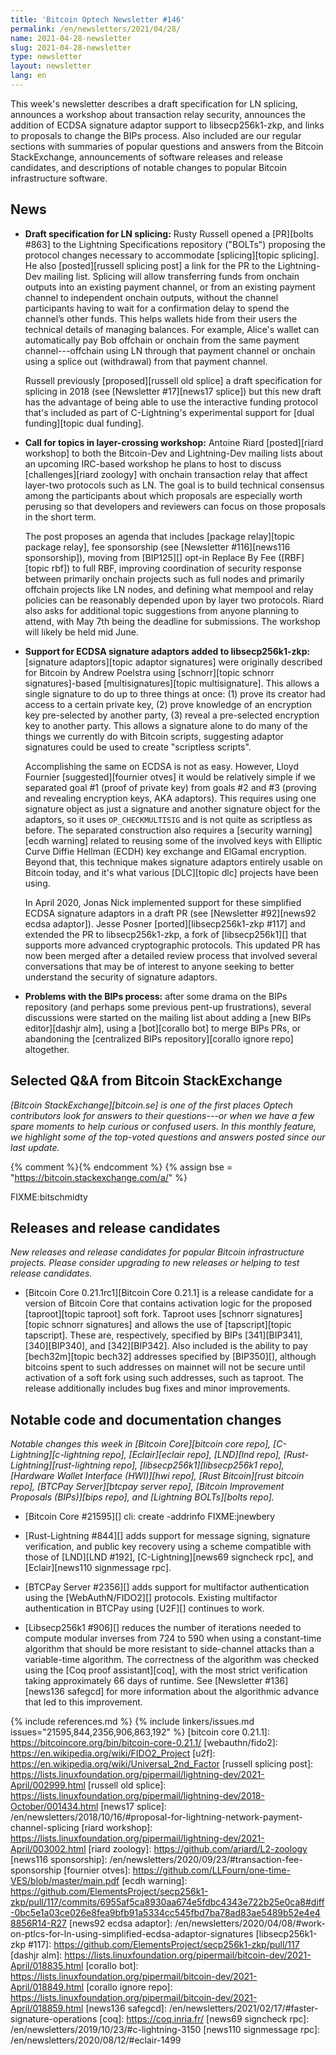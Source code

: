 ```yaml
---
title: 'Bitcoin Optech Newsletter #146'
permalink: /en/newsletters/2021/04/28/
name: 2021-04-28-newsletter
slug: 2021-04-28-newsletter
type: newsletter
layout: newsletter
lang: en
---
```

This week's newsletter describes a draft specification for LN splicing,
announces a workshop about transaction relay security, announces the
addition of ECDSA signature adaptor support to libsecp256k1-zkp, and
links to proposals to change the BIPs process.  Also included are our
regular sections with summaries of popular questions and answers from
the Bitcoin StackExchange, announcements of software releases and
release candidates, and descriptions of notable changes to popular
Bitcoin infrastructure software.

## News

- **Draft specification for LN splicing:** Rusty Russell opened a
  [PR][bolts #863] to the Lightning Specifications repository
  ("BOLTs") proposing the protocol changes necessary to accommodate
  [splicing][topic splicing].   He also [posted][russell splicing post]
  a link for the PR to the Lightning-Dev mailing list.  Splicing will
  allow transferring funds from onchain outputs into an existing payment
  channel, or from an existing payment channel to independent onchain
  outputs, without the channel participants having to wait for a
  confirmation delay to spend the channel’s other funds.  This helps
  wallets hide from their users the technical details of managing
  balances. For example, Alice's wallet can automatically pay Bob
  offchain or onchain from the same payment channel---offchain using LN
  through that payment channel or onchain using a splice out
  (withdrawal) from that payment channel.

    Russell previously [proposed][russell old splice] a draft
    specification for splicing in 2018 (see [Newsletter #17][news17
    splice]) but this new draft has the advantage of being able to use
    the interactive funding protocol that's included as part of
    C-Lightning's experimental support for [dual funding][topic dual
    funding].

- **Call for topics in layer-crossing workshop:** Antoine Riard
  [posted][riard workshop] to both the Bitcoin-Dev and Lightning-Dev
  mailing lists about an upcoming IRC-based workshop he plans to host to
  discuss [challenges][riard zoology] with onchain transaction relay
  that affect layer-two protocols such as LN.  The goal is to build
  technical consensus among the participants about which proposals are
  especially worth perusing so that developers and reviewers can focus
  on those proposals in the short term.

    The post proposes an agenda that includes [package relay][topic
    package relay], fee sponsorship (see [Newsletter #116][news116
    sponsorship]), moving from [BIP125][] opt-in Replace By Fee
    ([RBF][topic rbf]) to full RBF, improving coordination of security
    response between primarily onchain projects such as full nodes and
    primarily offchain projects like LN nodes, and defining what mempool
    and relay policies can be reasonably depended upon by layer two
    protocols.  Riard also asks for additional topic suggestions from
    anyone planning to attend, with May 7th being the deadline for
    submissions.  The workshop will likely be held mid June.

- **Support for ECDSA signature adaptors added to libsecp256k1-zkp:**
  [signature adaptors][topic adaptor signatures] were originally
  described for Bitcoin by Andrew Poelstra using [schnorr][topic
  schnorr signatures]-based [multisignatures][topic multisignature].
  This allows a single signature to do up to three things at once: (1)
  prove its creator had access to a certain private key, (2) prove
  knowledge of an encryption key pre-selected by another party, (3)
  reveal a pre-selected encryption key to another party.  This allows a
  signature alone to do many of the things we currently do with Bitcoin
  scripts, suggesting adaptor signatures could be used to create "scriptless
  scripts".

    Accomplishing the same on ECDSA is not as easy.  However, Lloyd
    Fournier [suggested][fournier otves] it would be relatively simple
    if we separated goal #1 (proof of private key) from goals #2 and #3
    (proving and revealing encryption keys, AKA adaptors).  This
    requires using one signature object as just a signature and another
    signature object for the adaptors, so it uses `OP_CHECKMULTISIG` and
    is not quite as scriptless as before.  The separated construction also requires a [security
    warning][ecdh warning] related to reusing some of the involved keys
    with Elliptic Curve Diffie Hellman (ECDH) key exchange and ElGamal
    encryption.  Beyond that, this technique makes signature adaptors entirely
    usable on Bitcoin today, and it's what various [DLC][topic dlc]
    projects have been using.

    In April 2020, Jonas Nick implemented support for these simplified
    ECDSA signature adaptors in a draft PR (see [Newsletter #92][news92
    ecdsa adaptor]).  Jesse Posner [ported][libsecp256k1-zkp #117] and
    extended the PR to libsecp256k1-zkp, a fork of [libsecp256k1][] that
    supports more advanced cryptographic protocols.  This updated PR has
    now been merged after a detailed review process that involved
    several conversations that may be of interest to anyone seeking to
    better understand the security of signature adaptors.

- **Problems with the BIPs process:** after some drama on the BIPs
  repository (and perhaps some previous pent-up frustrations), several
  discussions were started on the mailing list about adding a [new BIPs
  editor][dashjr alm], using a [bot][corallo bot] to merge BIPs PRs, or
  abandoning the [centralized BIPs repository][corallo ignore repo]
  altogether.

## Selected Q&A from Bitcoin StackExchange

*[Bitcoin StackExchange][bitcoin.se] is one of the first places Optech
contributors look for answers to their questions---or when we have a
few spare moments to help curious or confused users.  In
this monthly feature, we highlight some of the top-voted questions and
answers posted since our last update.*

{% comment %}<!-- https://bitcoin.stackexchange.com/search?tab=votes&q=created%3a1m..%20is%3aanswer -->{% endcomment %}
{% assign bse = "https://bitcoin.stackexchange.com/a/" %}

FIXME:bitschmidty

## Releases and release candidates

*New releases and release candidates for popular Bitcoin infrastructure
projects.  Please consider upgrading to new releases or helping to test
release candidates.*

- [Bitcoin Core 0.21.1rc1][Bitcoin Core 0.21.1] is a release candidate
  for a version of Bitcoin Core that contains activation logic for the
  proposed [taproot][topic taproot] soft fork.  Taproot uses
  [schnorr signatures][topic schnorr signatures] and allows the use of
  [tapscript][topic tapscript].  These are, respectively, specified by
  BIPs [341][BIP341], [340][BIP340], and [342][BIP342].  Also included
  is the ability to pay [bech32m][topic bech32] addresses specified by
  [BIP350][], although bitcoins spent to such addresses on mainnet will
  not be secure until activation of a soft fork using such addresses,
  such as taproot.  The
  release additionally includes bug fixes and minor improvements.

## Notable code and documentation changes

*Notable changes this week in [Bitcoin Core][bitcoin core repo],
[C-Lightning][c-lightning repo], [Eclair][eclair repo], [LND][lnd repo],
[Rust-Lightning][rust-lightning repo], [libsecp256k1][libsecp256k1
repo], [Hardware Wallet Interface (HWI)][hwi repo],
[Rust Bitcoin][rust bitcoin repo], [BTCPay Server][btcpay server repo],
[Bitcoin Improvement Proposals (BIPs)][bips repo], and [Lightning
BOLTs][bolts repo].*

- [Bitcoin Core #21595][] cli: create -addrinfo FIXME:jnewbery

- [Rust-Lightning #844][] adds support for message signing, signature
  verification, and public key recovery using a scheme compatible with those of
  [LND][LND #192], [C-Lightning][news69 signcheck rpc], and [Eclair][news110
  signmessage rpc].

- [BTCPay Server #2356][] adds support for multifactor authentication
  using the [WebAuthN/FIDO2][] protocols.  Existing multifactor
  authentication in BTCPay using [U2F][] continues to work.

- [Libsecp256k1 #906][] reduces the number of iterations needed to
  compute modular inverses from 724 to 590 when using a constant-time
  algorithm that should be more resistant to side-channel attacks than a
  variable-time algorithm.  The correctness of the algorithm was checked
  using the [Coq proof assistant][coq], with the most strict verification
  taking approximately 66 days of runtime.  See [Newsletter #136][news136
  safegcd] for more information about the algorithmic advance that led
  to this improvement.

{% include references.md %}
{% include linkers/issues.md issues="21595,844,2356,906,863,192" %}
[bitcoin core 0.21.1]: https://bitcoincore.org/bin/bitcoin-core-0.21.1/
[webauthn/fido2]: https://en.wikipedia.org/wiki/FIDO2_Project
[u2f]: https://en.wikipedia.org/wiki/Universal_2nd_Factor
[russell splicing post]: https://lists.linuxfoundation.org/pipermail/lightning-dev/2021-April/002999.html
[russell old splice]: https://lists.linuxfoundation.org/pipermail/lightning-dev/2018-October/001434.html
[news17 splice]: /en/newsletters/2018/10/16/#proposal-for-lightning-network-payment-channel-splicing
[riard workshop]: https://lists.linuxfoundation.org/pipermail/lightning-dev/2021-April/003002.html
[riard zoology]: https://github.com/ariard/L2-zoology
[news116 sponsorship]: /en/newsletters/2020/09/23/#transaction-fee-sponsorship
[fournier otves]: https://github.com/LLFourn/one-time-VES/blob/master/main.pdf
[ecdh warning]: https://github.com/ElementsProject/secp256k1-zkp/pull/117/commits/6955af5ca8930aa674e5fdbc4343e722b25e0ca8#diff-0bc5e1a03ce026e8fea9bfb91a5334cc545fbd7ba78ad83ae5489b52e4e48856R14-R27
[news92 ecdsa adaptor]: /en/newsletters/2020/04/08/#work-on-ptlcs-for-ln-using-simplified-ecdsa-adaptor-signatures
[libsecp256k1-zkp #117]: https://github.com/ElementsProject/secp256k1-zkp/pull/117
[dashjr alm]: https://lists.linuxfoundation.org/pipermail/bitcoin-dev/2021-April/018835.html
[corallo bot]: https://lists.linuxfoundation.org/pipermail/bitcoin-dev/2021-April/018849.html
[corallo ignore repo]: https://lists.linuxfoundation.org/pipermail/bitcoin-dev/2021-April/018859.html
[news136 safegcd]: /en/newsletters/2021/02/17/#faster-signature-operations
[coq]: https://coq.inria.fr/
[news69 signcheck rpc]: /en/newsletters/2019/10/23/#c-lightning-3150
[news110 signmessage rpc]: /en/newsletters/2020/08/12/#eclair-1499
